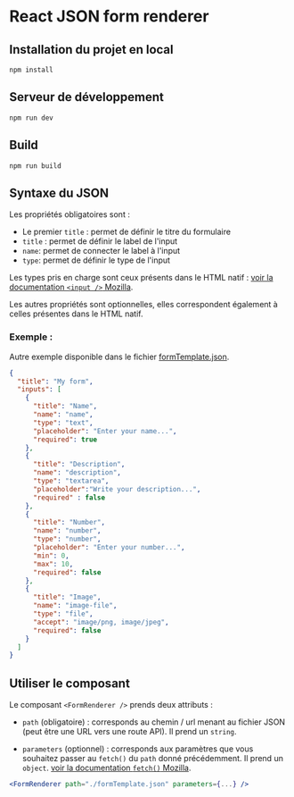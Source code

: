 # React JSON form renderer

## Installation du projet en local

```shell
npm install
```

## Serveur de développement
```shell
npm run dev
```

## Build
```shell
npm run build
```

## Syntaxe du JSON

Les propriétés obligatoires sont : 
- Le premier `title` : permet de définir le titre du formulaire
- `title` : permet de définir le label de l'input
- `name`: permet de connecter le label à l'input
- `type`: permet de définir le type de l'input

Les types pris en charge sont ceux présents dans le HTML natif : [voir la documentation `<input />` Mozilla](https://developer.mozilla.org/en-US/docs/Web/HTML/Element/input).

Les autres propriétés sont optionnelles, elles correspondent également à celles présentes dans le HTML natif.

### Exemple :
Autre exemple disponible dans le fichier [formTemplate.json](./public/formTemplate.json).

```json
{
  "title": "My form",
  "inputs": [
    {
      "title": "Name",
      "name": "name",
      "type": "text",
      "placeholder": "Enter your name...",
      "required": true
    },
    {
      "title": "Description",
      "name": "description",
      "type": "textarea",
      "placeholder":"Write your description...",
      "required" : false
    },
    {
      "title": "Number",
      "name": "number",
      "type": "number",
      "placeholder": "Enter your number...",
      "min": 0,
      "max": 10,
      "required": false
    },
    {
      "title": "Image",
      "name": "image-file",
      "type": "file",
      "accept": "image/png, image/jpeg",
      "required": false
    }
  ]
}
```

## Utiliser le composant

Le composant `<FormRenderer />` prends deux attributs : 
- `path` (obligatoire) : corresponds au chemin / url menant au fichier JSON (peut être une URL vers une route API). Il prend un `string`.

- `parameters` (optionnel) : corresponds aux paramètres que vous souhaitez passer au `fetch()` du `path` donné précédemment. Il prend un `object`. [voir la documentation `fetch()` Mozilla](https://developer.mozilla.org/fr/docs/Web/API/Fetch_API/Using_Fetch).

```jsx
<FormRenderer path="./formTemplate.json" parameters={...} />
```